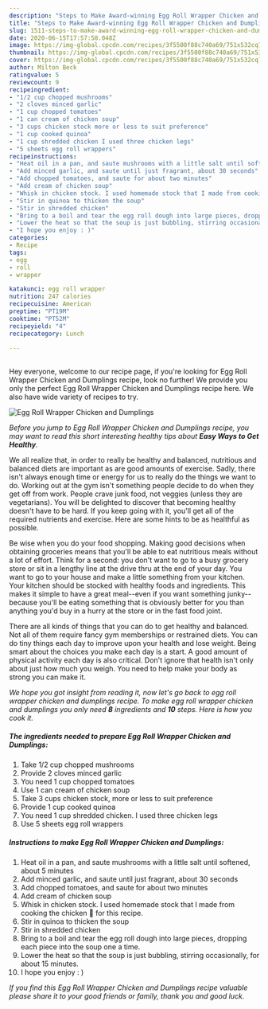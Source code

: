 ```yaml
---
description: "Steps to Make Award-winning Egg Roll Wrapper Chicken and Dumplings"
title: "Steps to Make Award-winning Egg Roll Wrapper Chicken and Dumplings"
slug: 1511-steps-to-make-award-winning-egg-roll-wrapper-chicken-and-dumplings
date: 2020-06-15T17:57:58.048Z
image: https://img-global.cpcdn.com/recipes/3f5500f88c740a69/751x532cq70/egg-roll-wrapper-chicken-and-dumplings-recipe-main-photo.jpg
thumbnail: https://img-global.cpcdn.com/recipes/3f5500f88c740a69/751x532cq70/egg-roll-wrapper-chicken-and-dumplings-recipe-main-photo.jpg
cover: https://img-global.cpcdn.com/recipes/3f5500f88c740a69/751x532cq70/egg-roll-wrapper-chicken-and-dumplings-recipe-main-photo.jpg
author: Milton Beck
ratingvalue: 5
reviewcount: 9
recipeingredient:
- "1/2 cup chopped mushrooms"
- "2 cloves minced garlic"
- "1 cup chopped tomatoes"
- "1 can cream of chicken soup"
- "3 cups chicken stock more or less to suit preference"
- "1 cup cooked quinoa"
- "1 cup shredded chicken I used three chicken legs"
- "5 sheets egg roll wrappers"
recipeinstructions:
- "Heat oil in a pan, and saute mushrooms with a little salt until softened, about 5 minutes"
- "Add minced garlic, and saute until just fragrant, about 30 seconds"
- "Add chopped tomatoes, and saute for about two minutes"
- "Add cream of chicken soup"
- "Whisk in chicken stock. I used homemade stock that I made from cooking the chicken 🐔 for this recipe."
- "Stir in quinoa to thicken the soup"
- "Stir in shredded chicken"
- "Bring to a boil and tear the egg roll dough into large pieces, dropping each piece into the soup one a time."
- "Lower the heat so that the soup is just bubbling, stirring occasionally, for about 15 minutes."
- "I hope you enjoy : )"
categories:
- Recipe
tags:
- egg
- roll
- wrapper

katakunci: egg roll wrapper 
nutrition: 247 calories
recipecuisine: American
preptime: "PT19M"
cooktime: "PT52M"
recipeyield: "4"
recipecategory: Lunch

---
```

<br>
Hey everyone, welcome to our recipe page, if you're looking for Egg Roll Wrapper Chicken and Dumplings recipe, look no further! We provide you only the perfect Egg Roll Wrapper Chicken and Dumplings recipe here. We also have wide variety of recipes to try.
<br>


![Egg Roll Wrapper Chicken and Dumplings](https://img-global.cpcdn.com/recipes/3f5500f88c740a69/751x532cq70/egg-roll-wrapper-chicken-and-dumplings-recipe-main-photo.jpg)

<i>Before you jump to Egg Roll Wrapper Chicken and Dumplings recipe, you may want to read this short interesting healthy tips about <strong>Easy Ways to Get Healthy</strong>.</i>

We all realize that, in order to really be healthy and balanced, nutritious and balanced diets are important as are good amounts of exercise. Sadly, there isn't always enough time or energy for us to really do the things we want to do. Working out at the gym isn't something people decide to do when they get off from work. People crave junk food, not veggies (unless they are vegetarians). You will be delighted to discover that becoming healthy doesn't have to be hard. If you keep going with it, you'll get all of the required nutrients and exercise. Here are some hints to be as healthful as possible.

Be wise when you do your food shopping. Making good decisions when obtaining groceries means that you'll be able to eat nutritious meals without a lot of effort. Think for a second: you don't want to go to a busy grocery store or sit in a lengthy line at the drive thru at the end of your day. You want to go to your house and make a little something from your kitchen. Your kitchen should be stocked with healthy foods and ingredients. This makes it simple to have a great meal--even if you want something junky--because you'll be eating something that is obviously better for you than anything you'd buy in a hurry at the store or in the fast food joint.

There are all kinds of things that you can do to get healthy and balanced. Not all of them require fancy gym memberships or restrained diets. You can do tiny things each day to improve upon your health and lose weight. Being smart about the choices you make each day is a start. A good amount of physical activity each day is also critical. Don't ignore that health isn't only about just how much you weigh. You need to help make your body as strong you can make it. 


<i>We hope you got insight from reading it, now let's go back to egg roll wrapper chicken and dumplings recipe. To make egg roll wrapper chicken and dumplings you only need <strong>8</strong> ingredients and <strong>10</strong> steps. Here is how you cook it.
</i>

##### The ingredients needed to prepare Egg Roll Wrapper Chicken and Dumplings:

1. Take 1/2 cup chopped mushrooms
1. Provide 2 cloves minced garlic
1. You need 1 cup chopped tomatoes
1. Use 1 can cream of chicken soup
1. Take 3 cups chicken stock, more or less to suit preference
1. Provide 1 cup cooked quinoa
1. You need 1 cup shredded chicken. I used three chicken legs
1. Use 5 sheets egg roll wrappers


##### Instructions to make Egg Roll Wrapper Chicken and Dumplings:

1. Heat oil in a pan, and saute mushrooms with a little salt until softened, about 5 minutes
1. Add minced garlic, and saute until just fragrant, about 30 seconds
1. Add chopped tomatoes, and saute for about two minutes
1. Add cream of chicken soup
1. Whisk in chicken stock. I used homemade stock that I made from cooking the chicken 🐔 for this recipe.
1. Stir in quinoa to thicken the soup
1. Stir in shredded chicken
1. Bring to a boil and tear the egg roll dough into large pieces, dropping each piece into the soup one a time.
1. Lower the heat so that the soup is just bubbling, stirring occasionally, for about 15 minutes.
1. I hope you enjoy : )


<i>If you find this Egg Roll Wrapper Chicken and Dumplings recipe valuable please share it to your good friends or family, thank you and good luck.</i>
